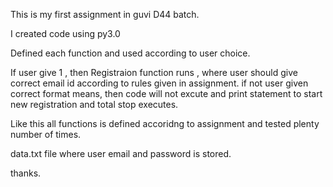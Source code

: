 This is my first assignment in guvi D44 batch.

I created code using py3.0

Defined each function and used according to user choice.

If user give 1 , then  Registraion function runs , where user should give correct email id according to rules given in assignment. if not user given correct format means, then code will not excute and print statement to start new registration and total stop executes.

Like this all functions is defined accoridng to assignment and tested plenty number of times.

data.txt file  where user email and password is stored.

thanks.
